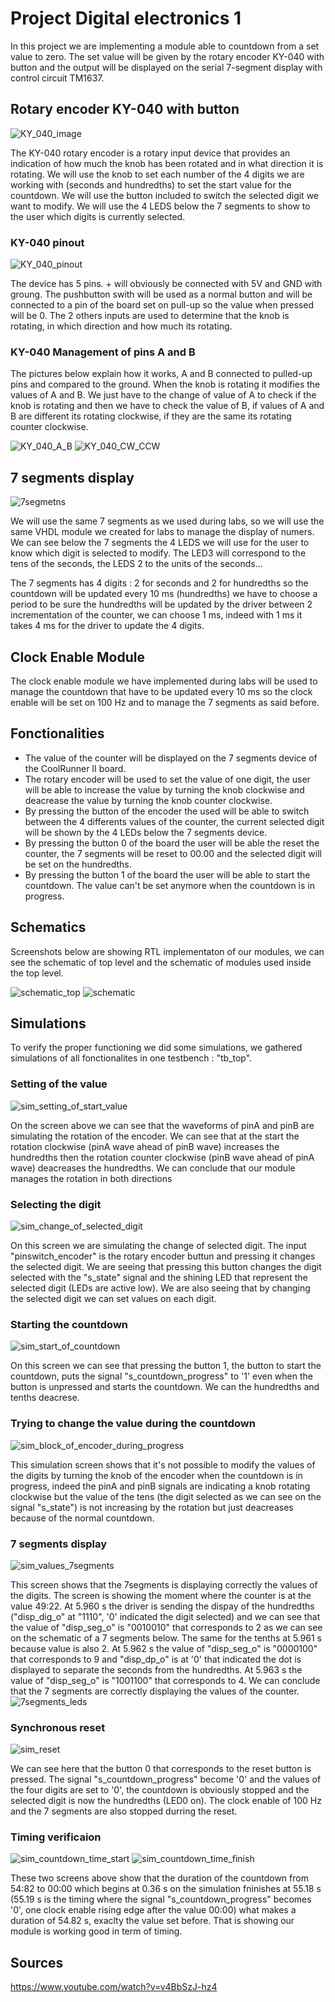 # Project Digital electronics 1

In this project we are implementing a module able to countdown from a set value to zero. The set value will be given by the rotary encoder KY-040 with button and the output will be displayed on the serial 7-segment display with control circuit TM1637.

## Rotary encoder KY-040 with button

![KY_040_image](KY_040_rotary_encoder.jpg)

The KY-040 rotary encoder is a rotary input device that provides an indication of how much the knob has been rotated and in what direction it is rotating. We will use the knob to set each number of the 4 digits we are working with (seconds and hundredths) to set the start value for the countdown. We will use the button included to switch the selected digit we want to modify. We will use the 4 LEDS below the 7 segments to show to the user which digits is currently selected. 

### KY-040 pinout

![KY_040_pinout](KY_040_Rotary_Encoder_pinout.png)

The device has 5 pins. + will obviously be connected with 5V and GND with groung. The pushbutton swith will be used as a normal button and will be connected to a pin of the board set on pull-up so the value when pressed will be 0. The 2 others inputs are used to determine that the knob is rotating, in which direction and how much its rotating. 

### KY-040 Management of pins A and B

The pictures below explain how it works, A and B connected to pulled-up pins and compared to the ground. When the knob is rotating it modifies the values of A and B. We just have to the change of value of A to check if the knob is rotating and then we have to check the value of B, if values of A and B are different its rotating clockwise, if they are the same its rotating counter clockwise.

![KY_040_A_B](KY_040_A_B.jpg)
![KY_040_CW_CCW](KY_040_CW_CCW.png)

## 7 segments display

![7segmetns](7segments.png)

We will use the same 7 segments as we used during labs, so we will use the same VHDL module we created for labs to manage the display of numers. We can see below the 7 segments the 4 LEDS we will use for the user to know which digit is selected to modify. The LED3 will correspond to the tens of the seconds, the LEDS 2 to the units of the seconds...

The 7 segments has 4 digits : 2 for seconds and 2 for hundredths so the countdown will be updated every 10 ms (hundredths) we have to choose a period to be sure the hundredths will be updated by the driver between 2 incrementation of the counter, we can choose 1 ms, indeed with 1 ms it takes 4 ms for the driver to update the 4 digits. 

## Clock Enable Module

The clock enable module we have implemented during labs will be used to manage the countdown that have to be updated every 10 ms so the clock enable will be set on 100 Hz and to manage the 7 segments as said before.

## Fonctionalities 

-	The value of the counter will be displayed on the 7 segments device of the CoolRunner II board. 
-	The rotary encoder will be used to set the value of one digit, the user will be able to increase the value by turning the knob clockwise and deacrease the value by turning the knob counter clockwise.
-	By pressing the button of the encoder the used will be able to switch between the 4 differents values of the counter, the current selected digit will be shown by the 4 LEDs below the 7 segments device.
-	By pressing the button 0 of the board the user will be able the reset the counter, the 7 segments will be reset to 00.00 and the selected digit will be set on the hundredths.
-	By pressing the button 1 of the board the user will be able to start the countdown. The value can't be set anymore when the countdown is in progress.

## Schematics

Screenshots below are showing RTL implementaton of our modules, we can see the schematic of top level and the schematic of modules used inside the top level.

![schematic_top](schematic_top.png)
![schematic](schematic.png)


## Simulations

To verify the proper functioning we did some simulations, we gathered simulations of all fonctionalites in one testbench : "tb_top".

### Setting of the value
![sim_setting_of_start_value](sim_setting_of_start_value.png)

On the screen above we can see that the waveforms of pinA and pinB are simulating the rotation of the encoder. We can see that at the start the rotation clockwise (pinA wave ahead of pinB wave) increases the hundredths then the rotation counter clockwise (pinB wave ahead of pinA wave) deacreases the hundredths. We can conclude that our module manages the rotation in both directions


### Selecting the digit
![sim_change_of_selected_digit](sim_change_of_selected_digit.png)

On this screen we are simulating the change of selected digit. The input "pinswitch_encoder" is the rotary encoder buttun and pressing it changes the selected digit. We are seeing that pressing this button changes the digit selected with the "s_state" signal and the shining LED that represent the selected digit (LEDs are active low). We are also seeing that by changing the selected digit we can set values on each digit. 


### Starting the countdown
![sim_start_of_countdown](sim_start_of_countdown.png)

On this screen we can see that pressing the button 1, the button to start the countdown, puts the signal "s_countdown_progress" to '1' even when the button is unpressed and starts the countdown. We can the hundredths and tenths deacrese.


### Trying to change the value during the countdown
![sim_block_of_encoder_during_progress](sim_block_of_encoder_during_progress.png)

This simulation screen shows that it's not possible to modify the values of the digits by turning the knob of the encoder when the countdown is in progress, indeed the pinA and pinB signals are indicating a knob rotating clockwise but the value of the tens (the digit selected as we can see on the signal "s_state") is not increasing by the rotation but just deacreases because of the normal countdown. 


### 7 segments display
![sim_values_7segments](sim_values_7segments.png) 

This screen shows that the 7segments is displaying correctly the values of the digits. The screen is showing the moment where the counter is at the value 49:22. At 5.960 s the driver is sending the dispay of the hundredths ("disp_dig_o" at "1110", '0' indicated the digit selected) and we can see that the value of "disp_seg_o" is "0010010" that corresponds to 2 as we can see on the schematic of a 7 segments below. The same for the tenths at 5.961 s because value is also 2. At 5.962 s the value of "disp_seg_o" is "0000100" that corresponds to 9 and "disp_dp_o" is at '0' that indicated the dot is displayed to separate the seconds from the hundredths. At 5.963 s the value of "disp_seg_o" is "1001100" that corresponds to 4. We can conclude that the 7 segments are correctly displaying the values of the counter. 
![7segments_leds](7segments_leds.png) 

### Synchronous reset
![sim_reset](sim_reset.png) 

We can see here that the button 0 that corresponds to the reset button is pressed. The signal "s_countdown_progress" become '0' and the values of the four digits are set to '0', the countdown is obviously stopped and the selected digit is now the hundredths (LED0 on). The clock enable of 100 Hz and the 7 segments are also stopped durring the reset. 


### Timing verificaion
![sim_countdown_time_start](sim_countdown_time_start.png) ![sim_countdown_time_finish](sim_countdown_time_finish.png) 

These two screens above show that the duration of the countdown from 54:82 to 00:00 which begins at 0.36 s on the simulation fninishes at 55.18 s (55.19 s is the timing where the signal "s_countdown_progress" becomes '0', one clock enable rising edge after the value 00:00) what makes a duration of 54.82 s, exaclty the value set before. That is showing our module is working good in term of timing. 


## Sources 
https://www.youtube.com/watch?v=v4BbSzJ-hz4
